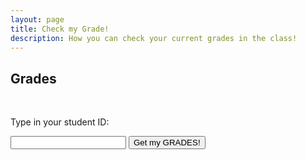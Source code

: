 ```yaml
---
layout: page
title: Check my Grade!
description: How you can check your current grades in the class!
---
```


## Grades

<br>
<p>Type in your student ID:</p>
<input type="text" id="myInput">
<button onclick="displayValue()">Get my GRADES!</button>

<script>
  function displayValue() {
    let inputValue = document.getElementById("myInput").value;
    document.getElementById("output").textContent = inputValue; 
  }
</script>

<p id="output"></p>